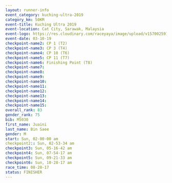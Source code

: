 ```yaml
---
layout: runner-info 
event_category: kuching-ultra-2019 
category_km: 50KM 
event-title: Kuching Ultra 2019
event-location: Cat City, Sarawak, Malaysia 
event-logo: https://res.cloudinary.com/raceyaya/image/upload/v1570025915/logo/kuching_ultra_jsvtue.jpg 
event-date: 03-10-19 
checkpoint-name2: CP 1 (T2) 
checkpoint-name3: CP 3 (T4) 
checkpoint-name4: CP 10 (T6) 
checkpoint-name5: CP 11 (T7) 
checkpoint-name6: Finishing Point (T8) 
checkpoint-name7: 
checkpoint-name8: 
checkpoint-name9: 
checkpoint-name10: 
checkpoint-name11:  
checkpoint-name12: 
checkpoint-name13: 
checkpoint-name14: 
checkpoint-name15: 
overall_rank: 83
gender_rank: 75
bib: M5030
first_name: Juaini
last_name: Bin Saee
gender: M
start: Sun, 02-00-00 am
checkpoint2:: Sun, 02-53-34 am
checkpoint3: Sun, 05-16-42 am
checkpoint4: Sun, 07-54-17 am
checkpoint5: Sun, 09-21-33 am
checkpoint6: Sun, 10-28-17 am
race_time: 08-28-17
status: FINISHER
---
```

